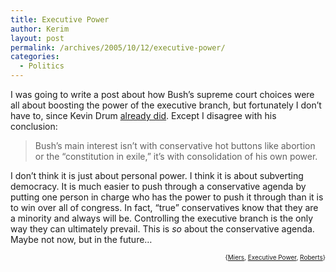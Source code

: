 ```yaml
---
title: Executive Power
author: Kerim
layout: post
permalink: /archives/2005/10/12/executive-power/
categories:
  - Politics
---
```

I was going to write a post about how Bush&#8217;s supreme court choices were all about boosting the power of the executive branch, but fortunately I don&#8217;t have to, since Kevin Drum <a href="http://www.washingtonmonthly.com/archives/individual/2005_10/007316.php" onclick="_gaq.push(['_trackEvent', 'outbound-article', 'http://www.washingtonmonthly.com/archives/individual/2005_10/007316.php', 'already did']);" >already did</a>. Except I disagree with his conclusion:

> Bush&#8217;s main interest isn&#8217;t with conservative hot buttons like abortion or the &#8220;constitution in exile,&#8221; it&#8217;s with consolidation of his own power.

I don&#8217;t think it is just about personal power. I think it is about subverting democracy. It is much easier to push through a conservative agenda by putting one person in charge who has the power to push it through than it is to win over all of congress. In fact, &#8220;true&#8221; conservatives know that they are a minority and always will be. Controlling the executive branch is the only way they can ultimately prevail. This is *so* about the conservative agenda. Maybe not now, but in the future&#8230;  
<!-- technorati tags start -->

<div style="text-align:right;">
  <span style="font-size:x-small;">{<a href="http://www.technorati.com/tag/Miers" onclick="_gaq.push(['_trackEvent', 'outbound-article', 'http://www.technorati.com/tag/Miers', 'Miers']);"  rel="tag">Miers</a>, <a href="http://www.technorati.com/tag/Executive Power" onclick="_gaq.push(['_trackEvent', 'outbound-article', 'http://www.technorati.com/tag/Executive Power', 'Executive Power']);"  rel="tag">Executive Power</a>, <a href="http://www.technorati.com/tag/Roberts" onclick="_gaq.push(['_trackEvent', 'outbound-article', 'http://www.technorati.com/tag/Roberts', 'Roberts']);"  rel="tag">Roberts</a>}</span>


<!-- technorati tags end -->

